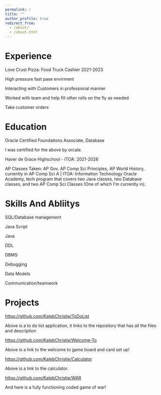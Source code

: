 ```yaml
---
permalink: /
title: ""
author_profile: true
redirect_from: 
  - /about/
  - /about.html
---
```

# Experience

​​Love Crust Pizza: Food Truck Cashier ​​2021-2023​ 

High pressure fast pase envirment

Interacting with Customers in professional manner

Worked with team and help fill other rolls on the fly as needed 

Take customer orders 

# Education

Oracle Certified Foundations Associate, Database

I was certified for the above by orcale.

Haver de Grace Highschool - ITOA: ​2021-2026	 

AP Classes Taken: AP Gov, AP Comp Sci Principles, AP World History, currently in AP Comp Sci A | ITOA: Information Technology Oracle Academy, tech program that covers two Java classes, two Database classes, and two AP Comp Sci Classes (One of which I'm currently in). 

# Skills And Abliitys

SQL/Database management 

Java Script 

Java 

DDL 

DBMS 

Debugging 

Data Models 

Communication/teamwork 

# Projects
https://github.com/KalebChristie/ToDoList

Above is a to do list application, it links to the repository that has all the files and description

https://github.com/KalebChristie/Welcome-To

Above is a link to the welcome to game board and card set up!

https://github.com/KalebChristie/Calculator

Above is a link to the calculator.

https://github.com/KalebChristie/WAR

And here is a fully functioning coded game of war!
